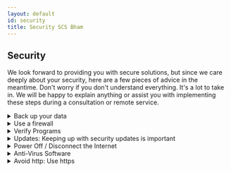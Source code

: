 ```yaml
---
layout: default
id: security
title: Security SCS Bham
---
```


<div id="main-content" class="main-content-box"> <div class="main-content">
<h2> Security </h2>
<p class="main-deets">
 We look forward to providing you with secure solutions, but since we care deeply about your security, here are a few pieces of advice in the meantime. Don't worry if you don't understand everything. It's a lot to take in. We will be happy to explain anything or assist you with implementing these steps during a consultation or remote service.
</p></div></div>

<div class="main-content-box"> <div class="main-content">
<details class="main-deets">
  <summary class="main-summary">Back up your data</summary>
Any data you care about should be backed up in at least two places. There are numerous options for this including cloud backups, external SSDs, flash drives, ... . There are options for creating incremental snapshots of your entire system, or you can manually copy files, or something in between. We can handle the entire process for you. 
</details>
</div></div>

<div class="main-content-box"> <div class="main-content">
<details class="main-deets">
  <summary class="main-summary"> Use a firewall </summary>
A firewall acts as a barrier to prevent unauthorized access to your device while connected to the internet, we advise you to make sure yours is enabled. Most operating systems come with a firewall installed, but often do not have it enabled by default. Historically, firewalls would often conflict with online games and other programs, however with modern technology this less common, if a conflict does arise we can configure your firewill to work for you.
</details>
</div></div>

<div class="main-content-box"> <div class="main-content">
<details class="main-deets">
  <summary class="main-summary"> Verify Programs </summary>
Don't run anything you don't trust, and always use official sources for your downloads. Be extremely cautious about running programs you download off the internet, and verify your downloads when possible.
</details>
</div></div>

<div class="main-content-box"> <div class="main-content">
<details class="main-deets">
  <summary class="main-summary"> Updates: Keeping up with security updates is important </summary>
Ideally you should check for and install security updates every time you use your computer. Vulnerabilities are often discovered and patched on a daily basis.
</details>
</div></div>

<div class="main-content-box"> <div class="main-content">
<details class="main-deets">
  <summary class="main-summary"> Power Off / Disconnect the Internet </summary>
Some malicious software can run in the background, and even wait until your computer is inactive to kick in. Disconnecting the internet is the most important first step if you think your computer has been infected. After disconnecting the internet, turn your computer off and bring it in for a full virus / malware removal.
</details>
</div></div>

<div class="main-content-box"> <div class="main-content">
<details class="main-deets">
  <summary class="main-summary"> Anti-Virus Software </summary>
It is a good idea to regularly scan your computer for viruses, and to use real-time detection services. If you use Windows, you can use Windows Defender, which is free and already built-in to Windows. There are good or better alternatives, but be cautious about which service you choose. It's best to try to avoid viruses in the first place rather than relying on virus scans.
</details>
</div></div>

<div class="main-content-box"> <div class="main-content">
<details class="main-deets">
  <summary class="main-summary"> Avoid http: Use https </summary>
  Most browsers have an indicator immediately to the left of the address bar which tells you if a page is using http or https. Using http is not secure, and can leave you vulnerable to data-theft, man-in-the-middle attacks, and other cyber attacks. On the other hand, https is encrypted which makes it far less vulnerable.
</details>
</div></div>
